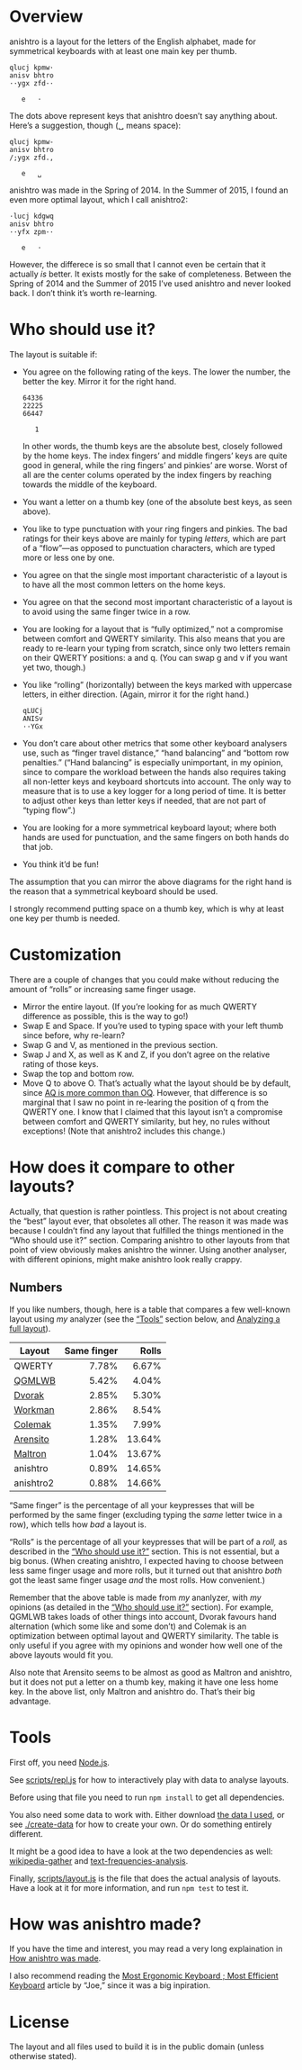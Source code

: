 Overview
========

anishtro is a layout for the letters of the English alphabet, made for
symmetrical keyboards with at least one main key per thumb.

    qlucj kpmw·
    anisv bhtro
    ··ygx zfd··

       e   ·

The dots above represent keys that anishtro doesn’t say anything about. Here’s a
suggestion, though (␣ means space):

    qlucj kpmw-
    anisv bhtro
    /;ygx zfd.,

       e   ␣

anishtro was made in the Spring of 2014. In the Summer of 2015, I found an even
more optimal layout, which I call anishtro2:

    ·lucj kdgwq
    anisv bhtro
    ··yfx zpm··

       e   ·

However, the differece is so small that I cannot even be certain that it
actually _is_ better. It exists mostly for the sake of completeness. Between the
Spring of 2014 and the Summer of 2015 I’ve used anishtro and never looked back.
I don’t think it’s worth re-learning.


Who should use it?
==================

The layout is suitable if:

- You agree on the following rating of the keys. The lower the number, the
  better the key. Mirror it for the right hand.

      64336
      22225
      66447

         1

  In other words, the thumb keys are the absolute best, closely followed by the
  home keys. The index fingers’ and middle fingers’ keys are quite good in
  general, while the ring fingers’ and pinkies’ are worse. Worst of all are the
  center colums operated by the index fingers by reaching towards the middle of
  the keyboard.

- You want a letter on a thumb key (one of the absolute best keys, as seen
  above).

- You like to type punctuation with your ring fingers and pinkies. The bad
  ratings for their keys above are mainly for typing _letters,_ which are part
  of a “flow”—as opposed to punctuation characters, which are typed more or less
  one by one.

- You agree on that the single most important characteristic of a layout is to
  have all the most common letters on the home keys.

- You agree on that the second most important characteristic of a layout is to
  avoid using the same finger twice in a row.

- You are looking for a layout that is “fully optimized,” not a compromise
  between comfort and QWERTY similarity. This also means that you are ready to
  re-learn your typing from scratch, since only two letters remain on their
  QWERTY positions: a and q. (You can swap g and v if you want yet two, though.)

- You like “rolling” (horizontally) between the keys marked with uppercase
  letters, in either direction. (Again, mirror it for the right hand.)

      qLUCj
      ANISv
      ··YGx

- You don’t care about other metrics that some other keyboard analysers use,
  such as “finger travel distance,” “hand balancing” and “bottom row penalties.”
  (“Hand balancing” is especially unimportant, in my opinion, since to compare
  the workload between the hands also requires taking all non-letter keys and
  keyboard shortcuts into account. The only way to measure that is to use a key
  logger for a long period of time. It is better to adjust other keys than
  letter keys if needed, that are not part of “typing flow”.)

- You are looking for a more symmetrical keyboard layout; where both hands are
  used for punctuation, and the same fingers on both hands do that job.

- You think it’d be fun!

The assumption that you can mirror the above diagrams for the right hand is the
reason that a symmetrical keyboard should be used.

I strongly recommend putting space on a thumb key, which is why at least one key
per thumb is needed.

Customization
=============

There are a couple of changes that you could make without reducing the amount of
“rolls” or increasing same finger usage.

- Mirror the entire layout. (If you’re looking for as much QWERTY difference as
  possible, this is the way to go!)
- Swap E and Space. If you’re used to typing space with your left thumb since
  before, why re-learn?
- Swap G and V, as mentioned in the previous section.
- Swap J and X, as well as K and Z, if you don’t agree on the relative rating of
  those keys.
- Swap the top and bottom row.
- Move Q to above O. That’s actually what the layout should be by default, since
  [AQ is more common than OQ](data.md#aq-oq). However, that difference is so
  marginal that I saw no point in re-learing the position of q from the QWERTY
  one. I know that I claimed that this layout isn’t a compromise between comfort
  and QWERTY similarity, but hey, no rules without exceptions! (Note that
  anishtro2 includes this change.)


How does it compare to other layouts?
=====================================

Actually, that question is rather pointless. This project is not about creating
the “best” layout ever, that obsoletes all other. The reason it was made was
because I couldn’t find any layout that fulfilled the things mentioned in the
“Who should use it?” section. Comparing anishtro to other layouts from that
point of view obviously makes anishtro the winner. Using another analyser, with
different opinions, might make anishtro look really crappy.

Numbers
-------

If you like numbers, though, here is a table that compares a few well-known
layout using _my_ analyzer (see the [“Tools”] section below, and [Analyzing a
full layout](data.md#analyzing-a-full-layout)).

| Layout     | Same finger | Rolls  |
| ---------- | ----------: | -----: |
|  QWERTY    |       7.78% |  6.67% |
| [QGMLWB]   |       5.42% |  4.04% |
| [Dvorak]   |       2.85% |  5.30% |
| [Workman]  |       2.86% |  8.54% |
| [Colemak]  |       1.35% |  7.99% |
| [Arensito] |       1.28% | 13.64% |
| [Maltron]  |       1.04% | 13.67% |
|  anishtro  |       0.89% | 14.65% |
|  anishtro2 |       0.88% | 14.66% |

“Same finger” is the percentage of all your keypresses that will be performed by
the same finger (excluding typing the _same_ letter twice in a row), which tells
how _bad_ a layout is.

“Rolls” is the percentage of all your keypresses that will be part of a _roll,_
as described in the [“Who should use it?”] section. This is not essential, but a
big bonus. (When creating anishtro, I expected having to choose between less
same finger usage and more rolls, but it turned out that anishtro _both_ got the
least same finger usage _and_ the most rolls. How convenient.)

Remember that the above table is made from _my_ ananlyzer, with _my_ opinions
(as detailed in the [“Who should use it?”] section). For example, QGMLWB takes
loads of other things into account, Dvorak favours hand alternation (which some
like and some don’t) and Colemak is an optimization between optimal layout and
QWERTY similarity. The table is only useful if you agree with my opinions and
wonder how well one of the above layouts would fit you.

Also note that Arensito seems to be almost as good as Maltron and anishtro, but
it does not put a letter on a thumb key, making it have one less home key. In
the above list, only Maltron and anishtro do. That’s their big advantage.

[Arensito]: http://www.pvv.org/~hakonhal/main.cgi/keyboard
[Dvorak]: https://en.wikipedia.org/wiki/Dvorak_Simplified_Keyboard
[Colemak]: http://colemak.com/
[Maltron]: http://www.maltron.com/keyboard-info/the-maltron-letter-layout-advantage
[QGMLWB]: http://mkweb.bcgsc.ca/carpalx/?full_optimization
[Workman]: http://www.workmanlayout.com/


Tools
=====

First off, you need [Node.js].

See [scripts/repl.js] for how to interactively play with data to analyse layouts.

Before using that file you need to run `npm install` to get all dependencies.

You also need some data to work with. Either download [the data I used][gist],
or see [./create-data] for how to create your own. Or do something entirely
different.

It might be a good idea to have a look at the two dependencies as well:
[wikipedia-gather] and [text-frequencies-analysis].

Finally, [scripts/layout.js] is the file that does the actual analysis of
layouts. Have a look at it for more information, and run `npm test` to test it.

[Node.js]: http://nodejs.org/
[gist]: https://gist.github.com/lydell/e807977107e041c147ab
[wikipedia-gather]: https://github.com/lydell/wikipedia-gather
[text-frequencies-analysis]: https://github.com/lydell/text-frequencies-analysis


How was anishtro made?
======================

If you have the time and interest, you may read a very long explaination in [How
anishtro was made].

I also recommend reading the [Most Ergonomic Keyboard ; Most Efficient
Keyboard][proword] article by “Joe,” since it was a big inpiration.

[How anishtro was made]: how.md
[proword]: http://mostergonomickeyboard.blogspot.se/2011/02/most-ergonomic-and-efficient-keyboard.html


License
=======

The layout and all files used to build it is in the public domain (unless
otherwise stated).

[“Who should use it?”]: #who-should-use-it
[“Tools”]: #tools
[scripts/repl.js]: scripts/repl.js
[./create-data]: ./create-data
[scripts/layout.js]: scripts/layout.js
